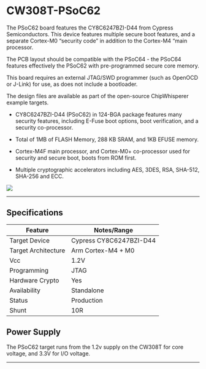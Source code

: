 # CW308T-PSoC62

The PSoC62 board features the CY8C6247BZI-D44 from Cypress Semiconductors. This device features multiple secure boot features, and a separate Cortex-M0 “security code” in addition to the Cortex-M4 “main processor.

The PCB layout should be compatible with the PSoC64 - the PSoC64 features effectively the PSoC62 with pre-programmed secure core memory.

This board requires an external JTAG/SWD programmer (such as OpenOCD or J-Link) for use, as does not include a bootloader.

The design files are available as part of the open-source ChipWhisperer example targets.

* CY8C6247BZI-D44 (PSoC62) in 124-BGA package features many security features, including E-Fuse boot options, boot verification, and a security co-processor.

* Total of 1MB of FLASH Memory, 288 KB SRAM, and 1KB EFUSE memory.

* Cortex-M4F main processor, and Cortex-M0+ co-processor used for security and secure boot, boots from ROM first.

* Multiple cryptographic accelerators including AES, 3DES, RSA, SHA-512, SHA-256 and ECC.

![](Images/NAE-CW308T-PSOC62_web.jpg)

---

## Specifications

| Feature | Notes/Range |
|---------|----------|
| Target Device | Cypress CY8C6247BZI-D44 |
| Target Architecture | Arm Cortex-M4 + M0 |
| Vcc | 1.2V |
| Programming | JTAG |
| Hardware Crypto | Yes |
| Availability | Standalone  |
| Status | Production |
| Shunt | 10R |

## Power Supply

The PSoC62 target runs from the 1.2v supply on the CW308T for core voltage, and 3.3V for I/O voltage.

---

